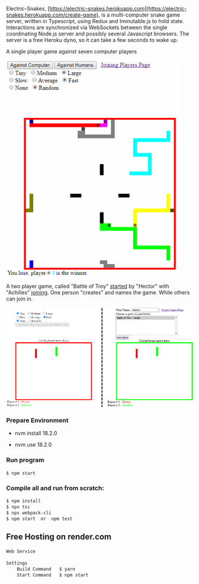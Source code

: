 Electric-Snakes, [https://electric-snakes.herokuapp.com](https://electric-snakes.herokuapp.com/create-game), is a multi-computer snake game server, written in Typescript, using Redux and Immutable.js to hold state.
Interactions are synchronized via WebSockets between the single coordinating Node.js server and possibly several Javascript browsers.
The server is a free Heroku dyno, so it can take a few seconds to wake up.

A single player game against seven computer players

![one person](images/electric-snakes.png)

A two player game, called "Battle of Troy" [started](https://electric-snakes.herokuapp.com/create-game) by "Hector" with "Achilles" [joining](https://electric-snakes.herokuapp.com/join-game).
One person "creates" and names the game. While others can join in.

![two people](images/two-browsers.png)

### Prepare Environment

- nvm install 18.2.0

- nvm use 18.2.0

### Run program

    $ npm start

### Compile all and run from scratch:

    $ npm install
    $ npx tsc
    $ npx webpack-cli
    $ npm start  or  npm test

## Free Hosting on render.com
	Web Service
	
	Settings
		Build Command	$ yarn
		Start Command	$ npm start
		
